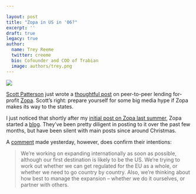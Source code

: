 ```yaml
---

layout: post
title: "Zopa in US in '06?"
excerpt: ''
draft: true
legacy: true
author:
  name: Trey Reeme
  twitter: creeme
  bio: Cofounder and COO of Trabian
  image: authors/trey.png
---
```


<p><img src='/images/legacy/zopa_logo.gif' class="right"/></p>
<p><a href='http://www.creditunions.com/blog'>Scott Patterson</a> just wrote a <a href='http://www.creditunions.com/Blog/2006/01/no_soup_for_you_but_what_about_1.html'>thoughtful post</a> on peer-to-peer lending for-profit <a href='http://www.zopa.com'>Zopa</a>.  Scott&#8217;s right: prepare yourself for some big media hype if Zopa makes its way to the states.</p>
<p>I just noticed that shortly after my <a href='http://www.opensourcecu.com/articles/2005/08/16/online-money-exchange-zopa-making-headlines'>initial post on Zopa last summer</a>,  Zopa started a <a href='http://blog.zopa.com'>blog</a>.  They&#8217;ve been pretty diligent in posting to it over the past few months, but have been silent with main posts since around Christmas.</p>
<p>A <a href='http://blog.zopa.com/archives/2005/12/23/open-almost-all-hours/#comment-219'>comment</a> made yesterday, however, does confirm their intentions:</p>
<blockquote>
<p>We&#8217;re working on expanding internationally as soon as possible, although our first destination is likely to be the US. We&#8217;re trying to work out whether we can get regulated for the EU as a whole, or whether we need to go country by country. Also, we&#8217;re thinking about how best to manage the expansion &#8211; whether we do it ourselves, or partner with others.</p>
</blockquote>

